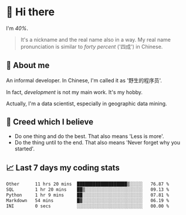 # 👋 Hi there

I'm *40%*.

> It's a nickname and the real name also in a way.
> My real name pronunciation is similar to *forty percent* ('四成') in Chinese.

## :speech_balloon: About me

An informal developer. In Chinese, I'm called it as '野生的程序员'.

In fact, _development_ is not my main work. It's my hobby.

Actually, I'm a data scientist, especially in geographic data mining.

## :see_no_evil: Creed which I believe

- Do one thing and do the best. That also means 'Less is more'.
- Do the thing until to the end. That also means 'Never forget why you started'.

## :chart_with_upwards_trend: Last 7 days my coding stats

<!--START_SECTION:waka-->

```txt
Other      11 hrs 20 mins  ███████████████████▒░░░░░   76.87 %
SQL        1 hr 20 mins    ██▒░░░░░░░░░░░░░░░░░░░░░░   09.13 %
Python     1 hr 9 mins     ██░░░░░░░░░░░░░░░░░░░░░░░   07.81 %
Markdown   54 mins         █▓░░░░░░░░░░░░░░░░░░░░░░░   06.19 %
INI        0 secs          ░░░░░░░░░░░░░░░░░░░░░░░░░   00.00 %
```

<!--END_SECTION:waka-->
